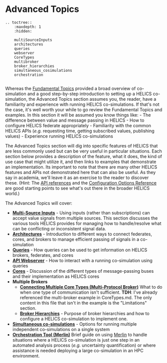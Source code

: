 # Advanced Topics


```eval_rst
.. toctree::
    :maxdepth: 1
    :hidden:

    multiSourceInputs
    architectures
    queries
    webserver
    CoreTypes
    multibroker
    broker_hierarchies
    simultaneous_cosimulations
    orchestration
    
```

Whereas the [Fundamental Topics](../fundamental_topics/fundamental_topics_index.md) provided a broad overview of co-simulation and a good step-by-step introduction to setting up a HELICS co-simulation, the 
Advanced Topics section assumes you, the reader, have a familiarity and experience with running HELICS co-simulations. If that's not the case, it's well worth your while to go review the Fundamental Topics and examples. In this section it will be assumed you know things like:
	- The difference between value and message passing in HELICS
	- How to configure HELICS federate appropriately
	- Familiarity with the common HELICS APIs (_e.g._ requesting time, getting subscribed values, publishing values)
	- Experience running HELICS co-simulations 

The Advanced Topics section will dig into specific features of HELICS that are less commonly used but can be very useful in particular situations. Each section below provides a description of the feature, what it does, the kind of use case that might utilize it, and then links to examples that demonstrate an implementation. Its important to note that there are many other HELICS features and APIs not demonstrated here that can also be useful. As they say in academia, we'll leave it as an exercise to the reader to discover these. (Hint: The [API references](../../api-reference) and the [Configuration Options Reference](../configuration_options_reference.md) are good starting points to see what's out there in the broader HELICS world.)

The Advanced Topics will cover:

- [**Multi-Source Inputs**](./multiSourceInputs.md) - Using inputs (rather than subscriptions) can accept value signals from multiple sources. This section discusses the various tools HELICS provides for managing how to handle/resolve what can be conflicting or inconsistent signal data.
- [**Architectures**](./architectures.md) - Introduction to different ways to connect federates, cores, and brokers to manage efficient passing of signals in a co-simulation
- [**Queries**](./queries.md) - How queries can be used to get information on HELICS brokers, federates, and cores
- [**API Webserver**](./webserver.md) - How to interact with a running co-simulation using queries
- [**Cores**](./CoreTypes.md) - Discussion of the different types of message-passing buses and their implementation as HELICS cores
- **Multiple Brokers**
	- [**Connecting Multiple Core Types (Multi-Protocol Broker)**](./multibroker.md) What to do when one type of communication isn't sufficient. **TDH**: I've already referenced the multi-broker example in CoreTypes.md. The only content in this file that isn't in the example is the "Limitations" section.
	- [**Broker Hierarchies**](./broker_hierarchies.md) - Purpose of broker hierarchies and how to configure a HELICS co-simulation to implement one.
- [**Simultaneous co-simulations**](./simultaneous_cosimulations.md) - Options for running multiple independent co-simulations on a single system
- [**Orchestration Tool (Merlin)**](./orchestration.md) Brief guide on using [Merlin](https://github.com/LLNL/merlin) to handle situations where a HELICS co-simulation is just one step in an automated analysis process (_e.g._ uncertainty quantification) or where assistance is needed deploying a large co-simulation in an HPC environment.